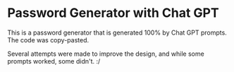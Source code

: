 # Password Generator with Chat GPT

This is a password generator that is generated 100% by Chat GPT prompts. The code was copy-pasted.

Several attempts were made to improve the design, and while some prompts worked, some didn't. :/
